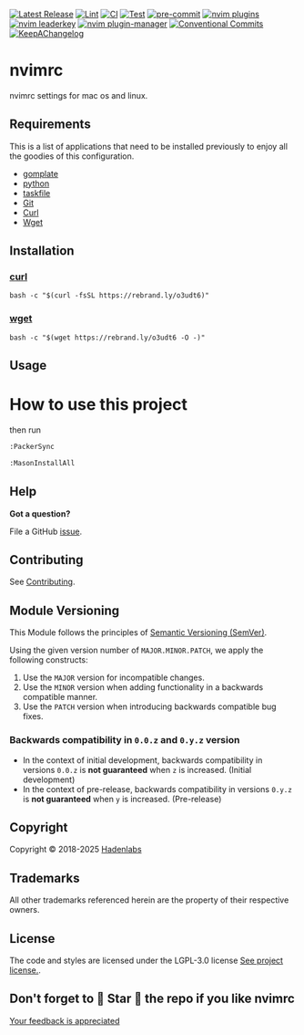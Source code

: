 <!--


  ** DO NOT EDIT THIS FILE
  **
  ** 1) Make all changes to `provision/generator/README.yaml`
  ** 2) Run`task readme` to rebuild this file.
  **
  ** (We maintain HUNDREDS of open source projects. This is how we maintain our sanity.)
  **


  -->

[![Latest Release](https://img.shields.io/github/release/luismayta/nvimrc)](https://github.com/luismayta/nvimrc/releases) [![Lint](https://img.shields.io/github/workflow/status/luismayta/nvimrc/lint-code)](https://github.com/luismayta/nvimrc/actions?workflow=lint-code) [![CI](https://img.shields.io/github/workflow/status/luismayta/nvimrc/ci)](https://github.com/luismayta/nvimrc/actions?workflow=ci) [![Test](https://img.shields.io/github/workflow/status/luismayta/nvimrc/test)](https://github.com/luismayta/nvimrc/actions?workflow=test) [![pre-commit](https://img.shields.io/badge/pre--commit-enabled-brightgreen?logo=pre-commit&logoColor=white)](https://github.com/pre-commit/pre-commit) [![nvim plugins](https://dotfyle.com/luismayta/nvimrc/badges/plugins?style=flat-square)](https://dotfyle.com/luismayta/nvimrc) [![nvim leaderkey](https://dotfyle.com/luismayta/nvimrc/badges/leaderkey?style=flat-square)](https://dotfyle.com/luismayta/nvimrc) [![nvim plugin-manager](https://dotfyle.com/luismayta/nvimrc/badges/plugin-manager?style=flat-square)](https://dotfyle.com/luismayta/nvimrc) [![Conventional Commits](https://img.shields.io/badge/Conventional%20Commits-1.0.0-yellow)](https://conventionalcommits.org) [![KeepAChangelog](https://img.shields.io/badge/changelog-Keep%20a%20Changelog%20v1.0.0-orange)](https://keepachangelog.com)

# nvimrc

nvimrc settings for mac os and linux.

## Requirements

This is a list of applications that need to be installed previously to enjoy all the goodies of this configuration.

- [gomplate](https://github.com/hairyhenderson/gomplate)
- [python](https://www.python.org)
- [taskfile](https://github.com/go-task/task)
- [Git](http://git-scm.com)
- [Curl](https://github.com/bagder/curl)
- [Wget](http://www.gnu.org/software/wget)

## Installation

### [curl](https://curl.se)

```{.sourceCode .bash}
bash -c "$(curl -fsSL https://rebrand.ly/o3udt6)"
```

### [wget](https://www.gnu.org/software/wget)

```{.sourceCode .bash}
bash -c "$(wget https://rebrand.ly/o3udt6 -O -)"
```

## Usage

# How to use this project

then run

```bash
:PackerSync
```

```bash
:MasonInstallAll
```

## Help

**Got a question?**

File a GitHub [issue](https://github.com/luismayta/nvimrc/issues).

## Contributing

See [Contributing](./docs/contributing.md).

## Module Versioning

This Module follows the principles of [Semantic Versioning (SemVer)](https://semver.org/).

Using the given version number of `MAJOR.MINOR.PATCH`, we apply the following constructs:

1. Use the `MAJOR` version for incompatible changes.
1. Use the `MINOR` version when adding functionality in a backwards compatible manner.
1. Use the `PATCH` version when introducing backwards compatible bug fixes.

### Backwards compatibility in `0.0.z` and `0.y.z` version

- In the context of initial development, backwards compatibility in versions `0.0.z` is **not guaranteed** when `z` is increased. (Initial development)
- In the context of pre-release, backwards compatibility in versions `0.y.z` is **not guaranteed** when `y` is increased. (Pre-release)

## Copyright

Copyright © 2018-2025 [Hadenlabs](https://hadenlabs.com)

## Trademarks

All other trademarks referenced herein are the property of their respective owners.

## License

The code and styles are licensed under the LGPL-3.0 license [See project license.](LICENSE).

## Don't forget to 🌟 Star 🌟 the repo if you like nvimrc

[Your feedback is appreciated](https://github.com/luismayta/nvimrc/issues)
